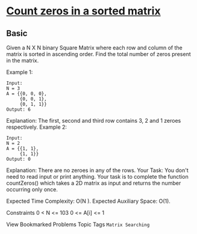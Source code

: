 # [Count zeros in a sorted matrix](https://practice.geeksforgeeks.org/problems/count-zeros-in-a-sorted-matrix/1/?category[]=Searching&category[]=Searching&problemStatus=unsolved&difficulty[]=-1&page=1&query=category[]SearchingproblemStatusunsolveddifficulty[]-1page1category[]Searching#) 

## Basic 


Given a N X N binary Square Matrix where each row and column of the matrix is sorted in ascending order. Find the total number of zeros present in the matrix.

Example 1:
```
Input:
N = 3
A = {{0, 0, 0},
     {0, 0, 1},
     {0, 1, 1}}
Output: 6
```
Explanation: 
The first, second and third row contains 3, 2 and 1
zeroes respectively.
Example 2:
```
Input:
N = 2
A = {{1, 1},
     {1, 1}}
Output: 0
```
Explanation:
There are no zeroes in any of the rows.
Your Task:
You don't need to read input or print anything. Your task is to complete the function countZeros() which takes a 2D matrix as input and returns the number occurring only once.

Expected Time Complexity: O(N ).
Expected Auxiliary Space: O(1).

Constraints
0 <   N  <= 103
0 <= A[i] <= 1

View Bookmarked Problems
Topic Tags
 ```Matrix Searching```
